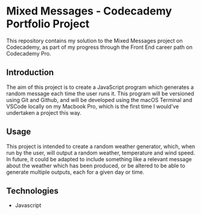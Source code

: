 # Mixed Messages - Codecademy Portfolio Project
This repository contains my solution to the Mixed Messages project on Codecademy, as part of my progress through the Front End career path on Codecademy Pro.

## Introduction
The aim of this project is to create a JavaScript program which generates a random message each time the user runs it. This program will be versioned using Git and Github, and will be developed using the macOS Terminal and VSCode locally on my Macbook Pro, which is the first time I would've undertaken a project this way.

## Usage
This project is intended to create a random weather generator, which, when run by the user, will output a random weather, temperature and wind speed. In future, it could be adapted to include something like a relevant message about the weather which has been produced, or be altered to be able to generate multiple outputs, each for a given day or time.

## Technologies
- Javascript

